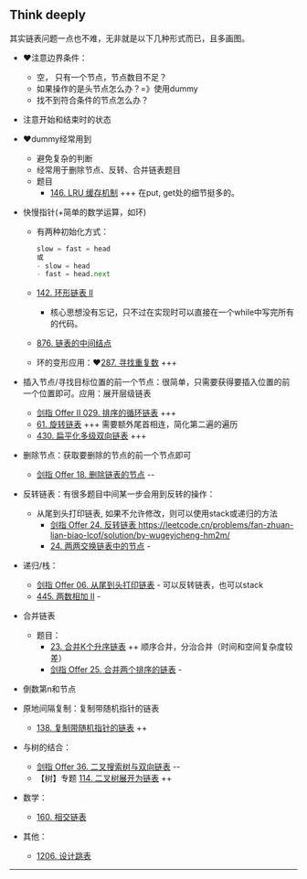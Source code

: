 ## Think deeply

其实链表问题一点也不难，无非就是以下几种形式而已，且多画图。

- :heart:注意边界条件：

  - 空， 只有一个节点，节点数目不足？
  - 如果操作的是头节点怎么办？=》使用dummy
  - 找不到符合条件的节点怎么办？

- 注意开始和结束时的状态

- :heart:dummy经常用到

  - 避免复杂的判断
  - 经常用于删除节点、反转、合并链表题目
  - 题目
    - [146. LRU 缓存机制](https://leetcode-cn.com/problems/lru-cache/) +++  在put, get处的细节挺多的。

- 快慢指针(+简单的数学运算，如环)

  - 有两种初始化方式：

    ```python
    slow = fast = head
    或
    - slow = head
    - fast = head.next
    ```

  - [142. 环形链表 II](https://leetcode-cn.com/problems/linked-list-cycle-ii/) 

    - 核心思想没有忘记，只不过在实现时可以直接在一个while中写完所有的代码。

  - [876. 链表的中间结点](https://leetcode-cn.com/problems/middle-of-the-linked-list/) 

  - 环的变形应用：:heart:[287. 寻找重复数](https://leetcode-cn.com/problems/find-the-duplicate-number/) +++

- 插入节点/寻找目标位置的前一个节点：很简单，只需要获得要插入位置的前一个位置即可。应用：展开层级链表

  - [剑指 Offer II 029. 排序的循环链表](https://leetcode-cn.com/problems/4ueAj6/) +++
  - [61. 旋转链表](https://leetcode-cn.com/problems/rotate-list/) +++  需要额外尾首相连，简化第二遍的遍历
  - [430. 扁平化多级双向链表](https://leetcode-cn.com/problems/flatten-a-multilevel-doubly-linked-list/) +++

- 删除节点：获取要删除的节点的前一个节点即可

  - [剑指 Offer 18. 删除链表的节点](https://leetcode-cn.com/problems/shan-chu-lian-biao-de-jie-dian-lcof/) --

- 反转链表：有很多题目中间某一步会用到反转的操作：

  - 从尾到头打印链表, 如果不允许修改，则可以使用stack或递归的方法
    - [剑指 Offer 24. 反转链表 ](https://leetcode-cn.com/problems/fan-zhuan-lian-biao-lcof/)              https://leetcode.cn/problems/fan-zhuan-lian-biao-lcof/solution/by-wugeyicheng-hm2m/
    - [24. 两两交换链表中的节点](https://leetcode-cn.com/problems/swap-nodes-in-pairs/) -

- 递归/栈：

  - [剑指 Offer 06. 从尾到头打印链表](https://leetcode-cn.com/problems/cong-wei-dao-tou-da-yin-lian-biao-lcof/) - 可以反转链表，也可以stack
  - [445. 两数相加 II](https://leetcode-cn.com/problems/add-two-numbers-ii/) -

- 合并链表

  - 题目：
    - [23. 合并K个升序链表](https://leetcode-cn.com/problems/merge-k-sorted-lists/) ++ 顺序合并，分治合并（时间和空间复杂度较差）
    - [剑指 Offer 25. 合并两个排序的链表](https://leetcode-cn.com/problems/he-bing-liang-ge-pai-xu-de-lian-biao-lcof/) -

- 倒数第n和节点

- 原地间隔复制：复制带随机指针的链表

  - [138. 复制带随机指针的链表](https://leetcode-cn.com/problems/copy-list-with-random-pointer/) ++

- 与树的结合：

  - [剑指 Offer 36. 二叉搜索树与双向链表](https://leetcode-cn.com/problems/er-cha-sou-suo-shu-yu-shuang-xiang-lian-biao-lcof/)   --
  -  【树】专题 [114. 二叉树展开为链表](https://leetcode.cn/problems/flatten-binary-tree-to-linked-list/) ++

- 数学：

  -  [160. 相交链表](https://leetcode-cn.com/problems/intersection-of-two-linked-lists/) 

- 其他：

  - [1206. 设计跳表](https://leetcode-cn.com/problems/design-skiplist/)



------

